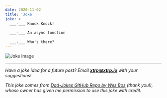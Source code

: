 ```yaml
---
date: 2020-11-02
title: 'Joke'
joke: >
  ___-___ Knock Knock!
  
  ___-___ An async function
  
  ___-___ Who's there?
---
```


![Joke Image](https://private.xtrp.io/projects/DailyDeveloperJokes/public_image_server/images/5e125975d389d.png)

---
*Have a joke idea for a future post? Email **[xtrp@xtrp.io](mailto:xtrp@xtrp.io)** with your suggestions!*

*This joke comes from [Dad-Jokes GitHub Repo by Wes Bos](https://github.com/wesbos/dad-jokes) (thank you!), whose owner has given me permission to use this joke with credit.*

<!-- 
Joke text:
**-** Knock Knock!

**-** An async function

**-** Who's there?
 -->

